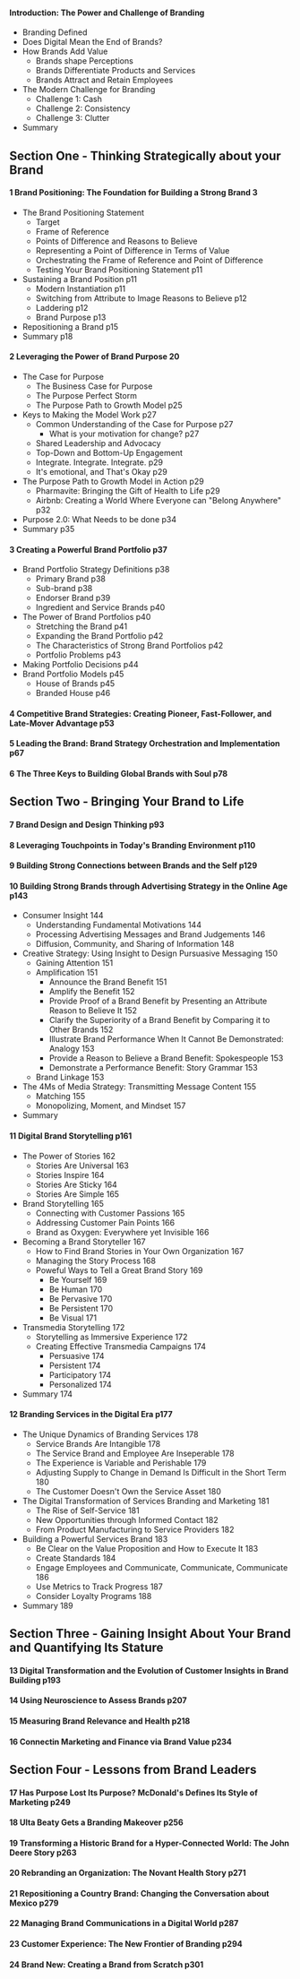 

#### Introduction: The Power and Challenge of Branding 
  - Branding Defined
  - Does Digital Mean the End of Brands?
  - How Brands Add Value
    - Brands shape Perceptions 
    - Brands Differentiate Products and Services 
    - Brands Attract and Retain Employees 
  - The Modern Challenge for Branding 
    - Challenge 1: Cash
    - Challenge 2: Consistency
    - Challenge 3: Clutter
  - Summary 

## Section One - Thinking Strategically about your Brand
#### 1 Brand Positioning: The Foundation for Building a Strong Brand 3
  - The Brand Positioning Statement 
    - Target 
    - Frame of Reference 
    - Points of Difference and Reasons to Believe 
    - Representing a Point of Difference in Terms of Value 
    - Orchestrating the Frame of Reference and Point of Difference 
    - Testing Your Brand Positioning Statement p11
  - Sustaining a Brand Position p11
    - Modern Instantiation p11
    - Switching from Attribute to Image Reasons to Believe p12
    - Laddering p12
    - Brand Purpose p13
  - Repositioning a Brand p15
  - Summary p18 

#### 2 Leveraging the Power of Brand Purpose 20
  - The Case for Purpose 
    - The Business Case for Purpose 
    - The Purpose Perfect Storm
    - The Purpose Path to Growth Model p25
  - Keys to Making the Model Work p27
    - Common Understanding of the Case for Purpose p27
      - What is your motivation for change? p27
    - Shared Leadership and Advocacy 
    - Top-Down and Bottom-Up Engagement 
    - Integrate. Integrate. Integrate. p29
    - It's emotional, and That's Okay p29
  - The Purpose Path to Growth Model in Action p29
    - Pharmavite: Bringing the Gift of Health to Life p29
    - Airbnb: Creating a World Where Everyone can "Belong Anywhere" p32
  - Purpose 2.0: What Needs to be done p34
  - Summary p35

#### 3 Creating a Powerful Brand Portfolio p37
  - Brand Portfolio Strategy Definitions p38
    - Primary Brand p38
    - Sub-brand p38
    - Endorser Brand p39
    - Ingredient and Service Brands p40
  - The Power of Brand Portfolios p40
    - Stretching the Brand p41
    - Expanding the Brand Portfolio p42
    - The Characteristics of Strong Brand Portfolios p42
    - Portfolio Problems p43
  - Making Portfolio Decisions p44
  - Brand Portfolio Models p45
    - House of Brands p45
    - Branded House p46
    
#### 4 Competitive Brand Strategies: Creating Pioneer, Fast-Follower, and Late-Mover Advantage p53
#### 5 Leading the Brand: Brand Strategy Orchestration and Implementation p67
#### 6 The Three Keys to Building Global Brands with Soul p78

## Section Two - Bringing Your Brand to Life 
#### 7 Brand Design and Design Thinking p93
#### 8 Leveraging Touchpoints in Today's Branding Environment p110
#### 9 Building Strong Connections between Brands and the Self p129
#### 10 Building Strong Brands through Advertising Strategy in the Online Age p143
- Consumer Insight 144
  - Understanding Fundamental Motivations 144
  - Processing Advertising Messages and Brand Judgements 146
  - Diffusion, Community, and Sharing of Information 148
- Creative Strategy: Using Insight to Design Pursuasive Messaging 150
  - Gaining Attention 151
  - Amplification 151
    - Announce the Brand Benefit 151
    - Amplify the Benefit 152
    - Provide Proof of a Brand Benefit by Presenting an Attribute Reason to Believe It 152
    - Clarify the Superiority of a Brand Benefit by Comparing it to Other Brands 152
    - Illustrate Brand Performance When It Cannot Be Demonstrated: Analogy 153
    - Provide a Reason to Believe a Brand Benefit: Spokespeople 153
    - Demonstrate a Performance Benefit: Story Grammar 153
  - Brand Linkage 153
- The 4Ms of Media Strategy: Transmitting Message Content 155
  - Matching 155
  - Monopolizing, Moment, and Mindset 157
- Summary

#### 11 Digital Brand Storytelling p161
- The Power of Stories 162
  - Stories Are Universal 163
  - Stories Inspire 164
  - Stories Are Sticky 164
  - Stories Are Simple 165
- Brand Storytelling 165
  - Connecting with Customer Passions 165
  - Addressing Customer Pain Points 166
  - Brand as Oxygen: Everywhere yet Invisible 166
- Becoming a Brand Storyteller 167
  - How to Find Brand Stories in Your Own Organization 167
  - Managing the Story Process 168
  - Poweful Ways to Tell a Great Brand Story 169
    - Be Yourself 169
    - Be Human 170
    - Be Pervasive 170
    - Be Persistent 170
    - Be Visual 171
- Transmedia Storytelling 172
  - Storytelling as Immersive Experience 172
  - Creating Effective Transmedia Campaigns 174
    - Persuasive 174
    - Persistent 174
    - Participatory 174
    - Personalized 174
- Summary 174

#### 12 Branding Services in the Digital Era p177
- The Unique Dynamics of Branding Services 178
  - Service Brands Are Intangible 178
  - The Service Brand and Employee Are Inseperable 178
  - The Experience is Variable and Perishable 179
  - Adjusting Supply to Change in Demand Is Difficult in the Short Term 180
  - The Customer Doesn't Own the Service Asset 180
- The Digital Transformation of Services Branding and Marketing 181
  - The Rise of Self-Service 181
  - New Opportunities through Informed Contact 182
  - From Product Manufacturing to Service Providers 182
- Building a Powerful Services Brand 183
  - Be Clear on the Value Proposition and How to Execute It 183
  - Create Standards 184
  - Engage Employees and Communicate, Communicate, Communicate 186
  - Use Metrics to Track Progress 187
  - Consider Loyalty Programs 188
- Summary 189

## Section Three - Gaining Insight About Your Brand and Quantifying Its Stature 
#### 13 Digital Transformation and the Evolution of Customer Insights in Brand Building p193
#### 14 Using Neuroscience to Assess Brands p207
#### 15 Measuring Brand Relevance and Health p218
#### 16 Connectin Marketing and Finance via Brand Value p234

## Section Four - Lessons from Brand Leaders 
#### 17 Has Purpose Lost Its Purpose? McDonald's Defines Its Style of Marketing p249
#### 18 Ulta Beaty Gets a Branding Makeover p256
#### 19 Transforming a Historic Brand for a Hyper-Connected World: The John Deere Story p263
#### 20 Rebranding an Organization: The Novant Health Story p271
#### 21 Repositioning a Country Brand: Changing the Conversation about Mexico p279
#### 22 Managing Brand Communications in a Digital World p287
#### 23 Customer Experience: The New Frontier of Branding p294
#### 24 Brand New: Creating a Brand from Scratch p301